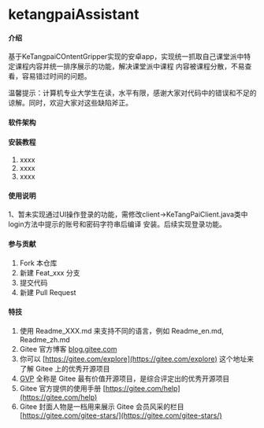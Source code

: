 # ketangpaiAssistant

#### 介绍
基于KeTangpaiCOntentGripper实现的安卓app，实现统一抓取自己课堂派中特定课程内容并统一排序展示的功能，解决课堂派中课程
内容被课程分散，不易查看，容易错过时间的问题。  

温馨提示：计算机专业大学生在读，水平有限，感谢大家对代码中的错误和不足的谅解。同时，欢迎大家对这些缺陷斧正。

#### 软件架构



#### 安装教程

1.  xxxx
2.  xxxx
3.  xxxx

#### 使用说明

1、暂未实现通过UI操作登录的功能，需修改client->KeTangPaiClient.java类中login方法中提示的账号和密码字符串后编译
安装。后续实现登录功能。

#### 参与贡献

1.  Fork 本仓库
2.  新建 Feat_xxx 分支
3.  提交代码
4.  新建 Pull Request


#### 特技

1.  使用 Readme\_XXX.md 来支持不同的语言，例如 Readme\_en.md, Readme\_zh.md
2.  Gitee 官方博客 [blog.gitee.com](https://blog.gitee.com)
3.  你可以 [https://gitee.com/explore](https://gitee.com/explore) 这个地址来了解 Gitee 上的优秀开源项目
4.  [GVP](https://gitee.com/gvp) 全称是 Gitee 最有价值开源项目，是综合评定出的优秀开源项目
5.  Gitee 官方提供的使用手册 [https://gitee.com/help](https://gitee.com/help)
6.  Gitee 封面人物是一档用来展示 Gitee 会员风采的栏目 [https://gitee.com/gitee-stars/](https://gitee.com/gitee-stars/)
